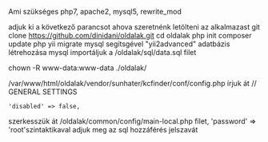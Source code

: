 Ami szükséges php7, apache2, mysql5, rewrite_mod

adjuk ki a következő parancsot ahova szeretnénk letölteni az alkalmazast
git clone https://github.com/dinidani/oldalak.git
cd oldalak
php init
composer update
php yii migrate
mysql segítsgével "yii2advanced" adatbázis létrehozása
mysql importáljuk a /oldalak/sql/data.sql filet

chown -R www-data:www-data ./oldalak/

/var/www/html/oldalak/vendor/sunhater/kcfinder/conf/config.php írjuk át // GENERAL SETTINGS

    'disabled' => false,




szerkesszük át /oldalak/common/config/main-local.php filet, 'password' => 'root'szintaktikaval adjuk meg az sql hozzáférés jelszavát
